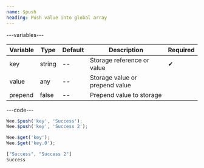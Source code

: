 ```yaml
---
name: $push
heading: Push value into global array
---
```


---variables---

| Variable | Type | Default | Description | Required |
| -- | -- | -- | -- | -- |
| key | string | -- | Storage reference or value | ✔ |
| value | any | -- | Storage value or prepend value ||
| prepend | false | -- | Prepend value to storage ||

---code---

```javascript
Wee.$push('key', 'Success');
Wee.$push('key', 'Success 2');

Wee.$get('key');
Wee.$get('key.0');
```

```javascript
["Success", "Success 2"]
Success
```